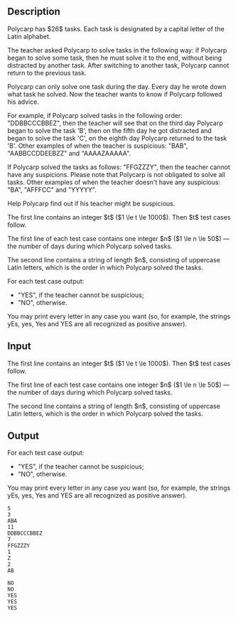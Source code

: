 ## Description

<div><p>Polycarp has $26$ tasks. Each task is designated by a capital letter of the Latin alphabet.</p><p>The teacher asked Polycarp to solve tasks in the following way: if Polycarp began to solve some task, then he must solve it to the end, without being distracted by another task. After switching to another task, Polycarp cannot return to the previous task.</p><p>Polycarp can only solve one task during the day. Every day he wrote down what task he solved. Now the teacher wants to know if Polycarp followed his advice.</p><p>For example, if Polycarp solved tasks in the following order: "<span class="tex-font-style-tt">DDBBCCCBBEZ</span>", then the teacher will see that on the third day Polycarp began to solve the task '<span class="tex-font-style-tt">B</span>', then on the fifth day he got distracted and began to solve the task '<span class="tex-font-style-tt">C</span>', on the eighth day Polycarp returned to the task '<span class="tex-font-style-tt">B</span>'. Other examples of when the teacher is suspicious: "<span class="tex-font-style-tt">BAB</span>", "<span class="tex-font-style-tt">AABBCCDDEEBZZ</span>" and "<span class="tex-font-style-tt">AAAAZAAAAA</span>".</p><p>If Polycarp solved the tasks as follows: "<span class="tex-font-style-tt">FFGZZZY</span>", then the teacher cannot have any suspicions. Please note that Polycarp is not obligated to solve all tasks. Other examples of when the teacher doesn't have any suspicious: "<span class="tex-font-style-tt">BA</span>", "<span class="tex-font-style-tt">AFFFCC</span>" and "<span class="tex-font-style-tt">YYYYY</span>".</p><p>Help Polycarp find out if his teacher might be suspicious.</p></div><div class="input-specification"><p>The first line contains an integer $t$ ($1 \le t \le 1000$). Then $t$ test cases follow.</p><p>The first line of each test case contains one integer $n$ ($1 \le n \le 50$)&nbsp;— the number of days during which Polycarp solved tasks.</p><p>The second line contains a string of length $n$, consisting of uppercase Latin letters, which is the order in which Polycarp solved the tasks.</p></div><div class="output-specification"><p>For each test case output: </p><ul> <li> "<span class="tex-font-style-tt">YES</span>", if the teacher <span class="tex-font-style-bf">cannot be suspicious</span>; </li><li> "<span class="tex-font-style-tt">NO</span>", otherwise. </li></ul><p>You may print every letter in any case you want (so, for example, the strings <span class="tex-font-style-tt">yEs</span>, <span class="tex-font-style-tt">yes</span>, <span class="tex-font-style-tt">Yes</span> and <span class="tex-font-style-tt">YES</span> are all recognized as positive answer).</p></div>

## Input

<p>The first line contains an integer $t$ ($1 \le t \le 1000$). Then $t$ test cases follow.</p><p>The first line of each test case contains one integer $n$ ($1 \le n \le 50$)&nbsp;— the number of days during which Polycarp solved tasks.</p><p>The second line contains a string of length $n$, consisting of uppercase Latin letters, which is the order in which Polycarp solved the tasks.</p>

## Output

<p>For each test case output: </p><ul> <li> "<span class="tex-font-style-tt">YES</span>", if the teacher <span class="tex-font-style-bf">cannot be suspicious</span>; </li><li> "<span class="tex-font-style-tt">NO</span>", otherwise. </li></ul><p>You may print every letter in any case you want (so, for example, the strings <span class="tex-font-style-tt">yEs</span>, <span class="tex-font-style-tt">yes</span>, <span class="tex-font-style-tt">Yes</span> and <span class="tex-font-style-tt">YES</span> are all recognized as positive answer).</p>





```input1
5
3
ABA
11
DDBBCCCBBEZ
7
FFGZZZY
1
Z
2
AB
```




```output1
NO
NO
YES
YES
YES
```


